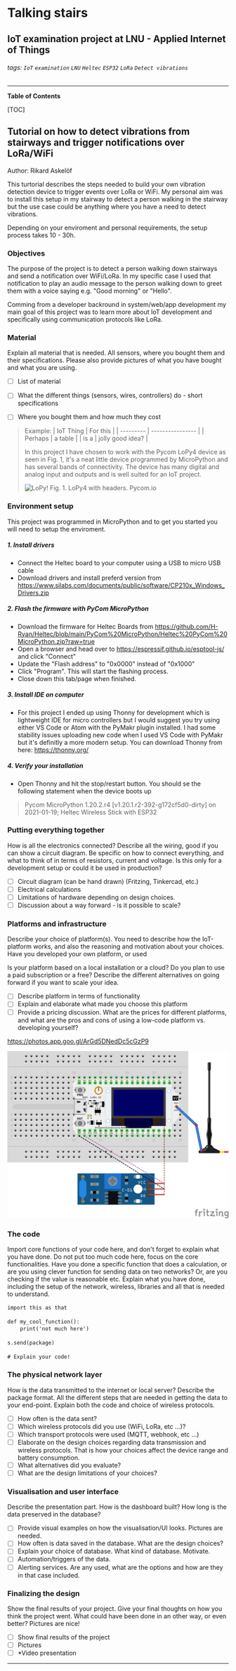 # Talking stairs 
## IoT examination project at LNU - Applied Internet of Things

###### tags: `IoT` `examination` `LNU` `Heltec` `ESP32` `LoRa` `Detect vibrations`
---
**Table of Contents**


[TOC]


## Tutorial on how to detect vibrations from stairways and trigger notifications over LoRa/WiFi

Author: Rikard Askelöf

This turtorial describes the steps needed to build your own vibration detection device to trigger events over LoRa or WiFi. My personal aim was to install this setup in my stairway to detect a person walking in the stairway but the use case could be anything where you have a need to detect vibrations.

Depending on your enviroment and personal requirements, the setup process takes 10 - 30h. 

<!---
Give a short and brief overview of what your project is about.
What needs to be included:

- [ ] Title
- [ ] Your name and student credentials (xx666xxx)
- [ ] Short project overview
- [ ] How much time it might take to do (an approximation)
-->

### Objectives

The purpose of the project is to detect a person walking down stairways and send a notification over WiFi/LoRa. In my specific case I used that notification to play an audio message to the person walking down to greet them with a voice saying e.g. "Good morning" or "Hello".

Comming from a developer backround in system/web/app development my main goal of this project was to learn more about IoT development and specifically using communication protocols like LoRa. 

<!--
Describe why you have chosen to build this specific device. What purpose does it serve? What do you want to do with the data, and what new insights do you think it will give?

- [ ] Why you chose the project
- [ ] What purpose does it serve
- [ ] What insights you think it will give
-->

### Material

Explain all material that is needed. All sensors, where you bought them and their specifications. Please also provide pictures of what you have bought and what you are using.

- [ ] List of material
- [ ] What the different things (sensors, wires, controllers) do - short specifications
- [ ] Where you bought them and how much they cost


> Example:
>| IoT Thing | For this         |
>| --------- | ---------------- |
>| Perhaps   | a table          |
>| is a      | jolly good idea? |
>
>In this project I have chosen to work with the Pycom LoPy4 device as seen in Fig. 1, it's a neat little device programmed by MicroPython and has several bands of connectivity. The device has many digital and analog input and outputs and is well suited for an IoT project.
>
>![LoPy!](https://pycom.io/wp-content/uploads/2018/08/lopySide-1.png)
>Fig. 1. LoPy4 with headers. Pycom.io


### Environment setup

This project was programmed in MicroPython and to get you started you will need to setup the enviroment.

##### 1. Install drivers

 + Connect the Heltec board to your computer using a USB to micro USB cable
 + Download drivers and install preferd version from https://www.silabs.com/documents/public/software/CP210x_Windows_Drivers.zip

##### 2. Flash the firmware with PyCom MicroPython

 + Download the firmware for Heltec Boards from https://github.com/H-Ryan/Heltec/blob/main/PyCom%20MicroPython/Heltec%20PyCom%20MicroPython.zip?raw=true
 + Open a browser and head over to https://espressif.github.io/esptool-js/ and click "Connect"
 + Update the "Flash address" to "0x0000" instead of "0x1000"
 + Click "Program". This will start the flashing process.
 + Close down this tab/page when finished.

##### 3. Install IDE on computer

 + For this project I ended up using Thonny for development which is lightweight IDE for micro controllers but I would suggest you try using either VS Code or Atom with the PyMakr plugin installed. I had some stability issues uploading new code when I used VS Code with PyMakr but it's definitly a more modern setup. You can download Thonny from here: https://thonny.org/

##### 4. Verify your installation

 + Open Thonny and hit the stop/restart button. You should se the following statement when the device boots up 
 > Pycom MicroPython 1.20.2.r4 [v1.20.1.r2-392-g172cf5d0-dirty] on 2021-01-19; Heltec Wireless Stick with ESP32


### Putting everything together

How is all the electronics connected? Describe all the wiring, good if you can show a circuit diagram. Be specific on how to connect everything, and what to think of in terms of resistors, current and voltage. Is this only for a development setup or could it be used in production?

- [ ] Circuit diagram (can be hand drawn) (Fritzing, Tinkercad, etc.)
- [ ] Electrical calculations
- [ ] Limitations of hardware depending on design choices.
- [ ] Discussion about a way forward - is it possible to scale?

### Platforms and infrastructure

Describe your choice of platform(s). You need to describe how the IoT-platform works, and also the reasoning and motivation about your choices. Have you developed your own platform, or used 

Is your platform based on a local installation or a cloud? Do you plan to use a paid subscription or a free? Describe the different alternatives on going forward if you want to scale your idea.

- [ ] Describe platform in terms of functionality
- [ ] Explain and elaborate what made you choose this platform
- [ ] Provide a pricing discussion. What are the prices for different platforms, and what are the pros and cons of using a low-code platform vs. developing yourself?

https://photos.app.goo.gl/ArGd5DNedDc5cGzP9

![IoT circuits](https://github.com/Raskelof/Talking-Stairs/blob/main/assets/sketch_circuits.png?raw=true)

### The code

Import core functions of your code here, and don't forget to explain what you have done. Do not put too much code here, focus on the core functionalities. Have you done a specific function that does a calculation, or are you using clever function for sending data on two networks? Or, are you checking if the value is reasonable etc. Explain what you have done, including the setup of the network, wireless, libraries and all that is needed to understand.


```python=
import this as that

def my_cool_function():
    print('not much here')

s.send(package)

# Explain your code!
```

### The physical network layer

How is the data transmitted to the internet or local server? Describe the package format. All the different steps that are needed in getting the data to your end-point. Explain both the code and choice of wireless protocols.

- [ ] How often is the data sent? 
- [ ] Which wireless protocols did you use (WiFi, LoRa, etc ...)?
- [ ] Which transport protocols were used (MQTT, webhook, etc ...)
- [ ] Elaborate on the design choices regarding data transmission and wireless protocols. That is how your choices affect the device range and battery consumption.
- [ ] What alternatives did you evaluate?
- [ ] What are the design limitations of your choices?

### Visualisation and user interface

Describe the presentation part. How is the dashboard built? How long is the data preserved in the database?

- [ ] Provide visual examples on how the visualisation/UI looks. Pictures are needed.
- [ ] How often is data saved in the database. What are the design choices?
- [ ] Explain your choice of database. What kind of database. Motivate.
- [ ] Automation/triggers of the data.
- [ ] Alerting services. Are any used, what are the options and how are they in that case included.

### Finalizing the design

Show the final results of your project. Give your final thoughts on how you think the project went. What could have been done in an other way, or even better? Pictures are nice!

- [ ] Show final results of the project
- [ ] Pictures
- [ ] *Video presentation

---